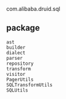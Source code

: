 com.alibaba.druid.sql

## package
```
ast
builder
dialect
parser
repository
transform
visitor
PagerUtils
SQLTransformUtils
SQLUtils
```